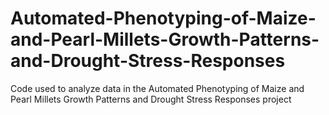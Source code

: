 # Automated-Phenotyping-of-Maize-and-Pearl-Millets-Growth-Patterns-and-Drought-Stress-Responses
Code used to analyze data in the Automated Phenotyping of Maize and Pearl Millets Growth Patterns and Drought Stress Responses project
